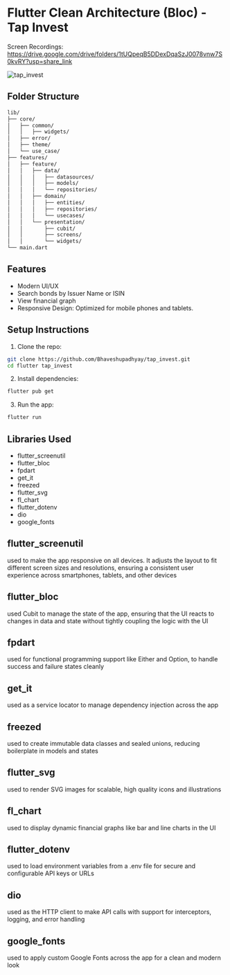 # Flutter Clean Architecture (Bloc) - Tap Invest

Screen Recordings: https://drive.google.com/drive/folders/1tUQpeqB5DDexDqaSzJ0078vnw7S0kvRY?usp=share_link

![tap_invest](https://github.com/user-attachments/assets/9e93646b-78a0-425d-9321-2cb461604b41)


## Folder Structure
```bash
lib/
├── core/
│   ├── common/
│   │   ├── widgets/
│   ├── error/
│   ├── theme/
│   └── use_case/
├── features/
│   ├── feature/
│   │   ├── data/
│   │   │   ├── datasources/
│   │   │   ├── models/
│   │   │   └── repositories/
│   │   ├── domain/
│   │   │   ├── entities/
│   │   │   ├── repositories/
│   │   │   └── usecases/
│   │   └── presentation/
│   │       ├── cubit/
│   │       ├── screens/
│   │       └── widgets/
└── main.dart
``` 
## Features
- Modern UI/UX
- Search bonds by Issuer Name or ISIN
- View financial graph
- Responsive Design: Optimized for mobile phones and tablets.
  
## Setup Instructions  
 1. Clone the repo:
```bash 
git clone https://github.com/Bhaveshupadhyay/tap_invest.git
cd flutter tap_invest
```
2. Install dependencies:
```bash 
flutter pub get
```
3. Run the app:
```bash 
flutter run
```

## Libraries Used
- flutter_screenutil
- flutter_bloc
- fpdart
- get_it
- freezed
- flutter_svg
- fl_chart
- flutter_dotenv
- dio
- google_fonts

## flutter_screenutil

used to make the app responsive on all devices. It adjusts the layout to fit different screen sizes and resolutions, ensuring a consistent user experience across smartphones, tablets, and other devices

## flutter_bloc

used Cubit to manage the state of the app, ensuring that the UI reacts to changes in data and state without tightly coupling the logic with the UI

## fpdart

used for functional programming support like Either and Option, to handle success and failure states cleanly

## get_it

used as a service locator to manage dependency injection across the app

## freezed

used to create immutable data classes and sealed unions, reducing boilerplate in models and states

## flutter_svg

used to render SVG images for scalable, high quality icons and illustrations

## fl_chart

used to display dynamic financial graphs like bar and line charts in the UI

## flutter_dotenv

used to load environment variables from a .env file for secure and configurable API keys or URLs

## dio

used as the HTTP client to make API calls with support for interceptors, logging, and error handling

## google_fonts

used to apply custom Google Fonts across the app for a clean and modern look




